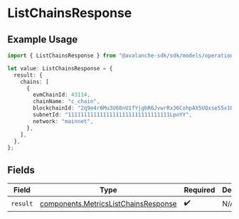 # ListChainsResponse

## Example Usage

```typescript
import { ListChainsResponse } from "@avalanche-sdk/sdk/models/operations";

let value: ListChainsResponse = {
  result: {
    chains: [
      {
        evmChainId: 43114,
        chainName: "c_chain",
        blockchainId: "2q9e4r6Mu3U68nU1fYjgbR6JvwrRx36CohpAX5UQxse55x1Q5",
        subnetId: "11111111111111111111111111111111LpoYY",
        network: "mainnet",
      },
    ],
  },
};
```

## Fields

| Field                                                                                        | Type                                                                                         | Required                                                                                     | Description                                                                                  |
| -------------------------------------------------------------------------------------------- | -------------------------------------------------------------------------------------------- | -------------------------------------------------------------------------------------------- | -------------------------------------------------------------------------------------------- |
| `result`                                                                                     | [components.MetricsListChainsResponse](../../models/components/metricslistchainsresponse.md) | :heavy_check_mark:                                                                           | N/A                                                                                          |